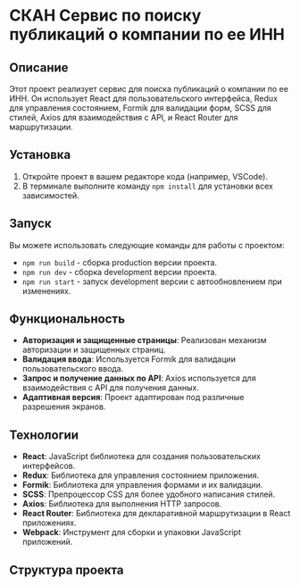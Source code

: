 # СКАН Сервис по поиску публикаций о компании по ее ИНН

## Описание

Этот проект реализует сервис для поиска публикаций о компании по ее ИНН. Он использует React для пользовательского интерфейса, Redux для управления состоянием, Formik для валидации форм, SCSS для стилей, Axios для взаимодействия с API, и React Router для маршрутизации.

## Установка

1. Откройте проект в вашем редакторе кода (например, VSCode).
2. В терминале выполните команду `npm install` для установки всех зависимостей.

## Запуск

Вы можете использовать следующие команды для работы с проектом:

- `npm run build` - сборка production версии проекта.
- `npm run dev` - сборка development версии проекта.
- `npm run start` - запуск development версии с автообновлением при изменениях.

## Функциональность

- **Авторизация и защищенные страницы**: Реализован механизм авторизации и защищенных страниц.
- **Валидация ввода**: Используется Formik для валидации пользовательского ввода.
- **Запрос и получение данных по API**: Axios используется для взаимодействия с API для получения данных.
- **Адаптивная версия**: Проект адаптирован под различные разрешения экранов.

## Технологии

- **React**: JavaScript библиотека для создания пользовательских интерфейсов.
- **Redux**: Библиотека для управления состоянием приложения.
- **Formik**: Библиотека для управления формами и их валидации.
- **SCSS**: Препроцессор CSS для более удобного написания стилей.
- **Axios**: Библиотека для выполнения HTTP запросов.
- **React Router**: Библиотека для декларативной маршрутизации в React приложениях.
- **Webpack**: Инструмент для сборки и упаковки JavaScript приложений.

## Структура проекта
